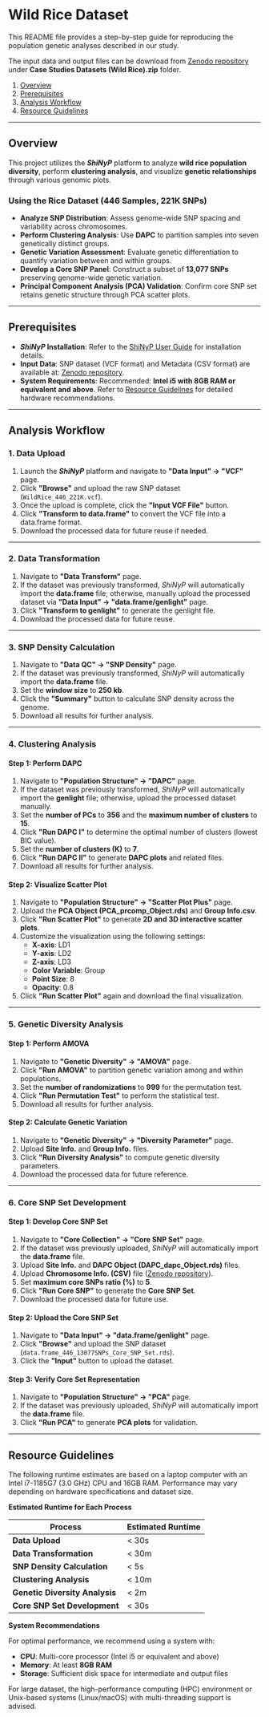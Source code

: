 # Wild Rice Dataset

This README file provides a step-by-step guide for reproducing the population genetic analyses described in our study. 

The input data and output files can be download from [Zenodo repository](https://zenodo.org/records/14806044) under **Case Studies Datasets (Wild Rice).zip** folder.

1. [Overview](#overview)  
2. [Prerequisites](#prerequisites)
3. [Analysis Workflow](#analysis-workflow)
4. [Resource Guidelines](#resource-guidelines)
---

## **Overview**  
This project utilizes the _**ShiNyP**_ platform to analyze **wild rice population diversity**, perform **clustering analysis**, and visualize **genetic relationships** through various genomic plots. 

### **Using the Rice Dataset (446 Samples, 221K SNPs)**
- **Analyze SNP Distribution**: Assess genome-wide SNP spacing and variability across chromosomes.  
- **Perform Clustering Analysis**: Use **DAPC** to partition samples into seven genetically distinct groups.  
- **Genetic Variation Assessment**: Evaluate genetic differentiation to quantify variation between and within groups.  
- **Develop a Core SNP Panel**: Construct a subset of **13,077 SNPs** preserving genome-wide genetic variation.  
- **Principal Component Analysis (PCA) Validation**: Confirm core SNP set retains genetic structure through PCA scatter plots.  

---

## **Prerequisites**  
- **_ShiNyP_ Installation**: Refer to the [ShiNyP User Guide](https://teddyenn.github.io/ShiNyP-guide) for installation details.  
- **Input Data**: SNP dataset (VCF format) and Metadata (CSV format) are available at: [Zenodo repository](https://zenodo.org/records/14806044).
- **System Requirements**: Recommended: **Intel i5 with 8GB RAM or equivalent and above**. Refer to [Resource Guidelines](#resource-guidelines) for detailed hardware recommendations.  

---

## **Analysis Workflow**  

### **1. Data Upload**  
1. Launch the _**ShiNyP**_ platform and navigate to **"Data Input" → "VCF"** page.  
2. Click **"Browse"** and upload the raw SNP dataset (`WildRice_446_221K.vcf`).  
3. Once the upload is complete, click the **"Input VCF File"** button.  
4. Click **"Transform to data.frame"** to convert the VCF file into a data.frame format.  
5. Download the processed data for future reuse if needed.  

---

### **2. Data Transformation**  
1. Navigate to **"Data Transform"** page.  
2. If the dataset was previously transformed, _ShiNyP_ will automatically import the **data.frame** file; otherwise, manually upload the processed dataset via **"Data Input" → "data.frame/genlight"** page.  
3. Click **"Transform to genlight"** to generate the genlight file.  
4. Download the processed data for future reuse.  

---

### **3. SNP Density Calculation**  
1. Navigate to **"Data QC" → "SNP Density"** page.  
2. If the dataset was previously transformed, _ShiNyP_ will automatically import the **data.frame** file.  
3. Set the **window size** to **250 kb**.  
4. Click the **"Summary"** button to calculate SNP density across the genome.  
5. Download all results for further analysis.  

---

### **4. Clustering Analysis**  

#### **Step 1: Perform DAPC**  
1. Navigate to **"Population Structure" → "DAPC"** page.  
2. If the dataset was previously transformed, _ShiNyP_ will automatically import the **genlight** file; otherwise, upload the processed dataset manually.  
3. Set the **number of PCs** to **356** and the **maximum number of clusters** to **15**.  
4. Click **"Run DAPC I"** to determine the optimal number of clusters (lowest BIC value).  
5. Set the **number of clusters (K)** to **7**.  
6. Click **"Run DAPC II"** to generate **DAPC plots** and related files.  
7. Download all results for further analysis.  

#### **Step 2: Visualize Scatter Plot**  
1. Navigate to **"Population Structure" → "Scatter Plot Plus"** page.  
2. Upload the **PCA Object (PCA_prcomp_Object.rds)** and **Group Info.csv**.  
3. Click **"Run Scatter Plot"** to generate **2D and 3D interactive scatter plots**.  
4. Customize the visualization using the following settings:  
   - **X-axis**: LD1  
   - **Y-axis**: LD2  
   - **Z-axis**: LD3  
   - **Color Variable**: Group  
   - **Point Size**: 8  
   - **Opacity**: 0.8  
5. Click **"Run Scatter Plot"** again and download the final visualization.  

---

### **5. Genetic Diversity Analysis**  

#### **Step 1: Perform AMOVA**  
1. Navigate to **"Genetic Diversity" → "AMOVA"** page.  
2. Click **"Run AMOVA"** to partition genetic variation among and within populations.  
3. Set the **number of randomizations** to **999** for the permutation test.  
4. Click **"Run Permutation Test"** to perform the statistical test.  
5. Download all results for further analysis.  

#### **Step 2: Calculate Genetic Variation**  
1. Navigate to **"Genetic Diversity" → "Diversity Parameter"** page.  
2. Upload **Site Info.** and **Group Info.** files.  
3. Click **"Run Diversity Analysis"** to compute genetic diversity parameters.  
4. Download the processed data for future reference.  

---

### **6. Core SNP Set Development**  

#### **Step 1: Develop Core SNP Set**  
1. Navigate to **"Core Collection" → "Core SNP Set"** page.  
2. If the dataset was previously uploaded, _ShiNyP_ will automatically import the **data.frame** file.  
3. Upload **Site Info.** and **DAPC Object (DAPC_dapc_Object.rds)** files.  
4. Upload **Chromosome Info. (CSV)** file ([Zenodo repository](https://zenodo.org/records/14806044)).  
5. Set **maximum core SNPs ratio (%)** to **5**.  
6. Click **"Run Core SNP"** to generate the **Core SNP Set**.  
7. Download the processed data for future use.  

#### **Step 2: Upload the Core SNP Set**  
1. Navigate to **"Data Input" → "data.frame/genlight"** page.  
2. Click **"Browse"** and upload the SNP dataset (`data.frame_446_13077SNPs_Core_SNP_Set.rds`).  
3. Click the **"Input"** button to upload the dataset.  

#### **Step 3: Verify Core Set Representation**  
1. Navigate to **"Population Structure" → "PCA"** page.  
2. If the dataset was previously uploaded, _ShiNyP_ will automatically import the **data.frame** file.  
3. Click **"Run PCA"** to generate **PCA plots** for validation.  

---

## Resource Guidelines

The following runtime estimates are based on a laptop computer with an Intel i7-1185G7 (3.0 GHz) CPU and 16GB RAM. Performance may vary depending on hardware specifications and dataset size.  

**Estimated Runtime for Each Process**  

| **Process**                      | **Estimated Runtime** |
|-----------------------------------|----------------------|
| **Data Upload**                   | < 30s        |
| **Data Transformation**           | < 30m         |
| **SNP Density Calculation**           | < 5s        |
| **Clustering Analysis** | < 10m       |
| **Genetic Diversity Analysis**          | < 2m        |
| **Core SNP Set Development** | < 30s         |

**System Recommendations**  

For optimal performance, we recommend using a system with:  
- **CPU**: Multi-core processor (Intel i5 or equivalent and above)  
- **Memory**: At least **8GB RAM**
- **Storage**: Sufficient disk space for intermediate and output files  

For large dataset, the high-performance computing (HPC) environment or Unix-based systems (Linux/macOS) with multi-threading support is advised.  

